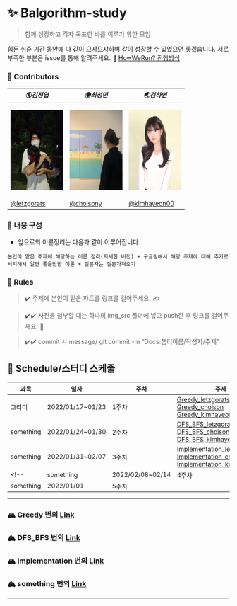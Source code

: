 # ✨ Balgorithm-study

> 함께 성장하고 각자 목표한 바를 이루기 위한 모임

힘든 취준 기간 동안에 다 같이 으샤으샤하며 같이 성장할 수 있었으면 좋겠습니다. 서로 부족한 부분은 issue를 통해 알려주세요. 🙂
[HowWeRun? 진행방식](info/README.md)

### 💫 Contributors

| **_🌎김정엽_**                                                                              | **_🌍최성민_**                                     | **_🌏김하연_**                                                                              
| ------------------------------------------------------------------------------------------- | -------------------------------------------------- | ------------------------------------------------------------------------------------------- | 
| <p align="center"><img src="img/letzgorats_imozi.jpg" height="180" width="120" align-item="center"></p> |  <p align="center"><img src="img/sungmin.jpg" height="180" width="120" align-item="center"></p>                                                  | <p align="center"><img src="img/kimhayeon00_imoz.jpg" height="180" width="120" align-item="center"></p> | <p align="center"><img src="img/hhj.jpg" height="120" width="120" align-item="center"></p> |
| [@letzgorats](https://github.com/letzgorats)                                            | [@choisony](https://github.com/choisony) | [@kimhayeon00](https://github.com/kimhayeon00)                                              | 


### 📣 내용 구성

- 앞으로의 이론정리는 다음과 같이 이루어집니다.

```본인이 맡은 주제에 해당하는 이론 정리(자세한 버전) + 구글링해서 해당 주제에 대해 추가로 서치해서 알면 좋을만한 이론 + 질문자는 질문가져오기 ```


### 👊 Rules

> ✔️ 주제에 본인이 맡은 파트를 링크를 걸어주세요. ✍️

> ✔️✔️ 사진을 첨부할 때는 하나의 img_src 폴더에 넣고 push한 후 링크를 걸어주세요. 🧚

> ✔️✔️ commit 시 message/ git commit -m “Docs:챕터이름/작성자/주제”



## 👊 Schedule/스터디 스케줄

| **과목** | **일자** | **주차** | **주제**|
| ------------- | ---------- | -------- | ---------------------------------------------------------------------------------------------------------------------------------------| 
| 그리디    | 2022/01/17~01/23 | 1주차    | [Greedy_letzgorats](https://github.com/Balgorithm/letzgorats/blob/main/Greedy/Greedy.md)<br>[Greedy_choison](https://github.com/Balgorithm/choison/blob/main/Greedy/Greedy.md)<br> [Greedy_kimhayeon00](https://github.com/Balgorithm/kimhayeon/blob/main/Greedy/Greedy.md)<br>|
|something | 2022/01/24~01/30 | 2주차 | [DFS_BFS_letzgorats](letzgorats/DFS_BFS/DFS_BFS.md)<br>[DFS_BFS_choison](choison/DFS_BFS/DFS_BFS.md)<br>[DFS_BFS_kimhayeon00](kimhayeon00/DFS_BFS/DFS_BFS.md)<br>|
| something      | 2022/01/31~02/07 | 3주차   | [Implementation_letzgorats](letzgorats/Implementation/Implementation.md)<br>[Implementation_choison](choison//Implementation/Implementation.md)<br>[Implementation_kimhayeon00](kimhayeon00/Implementation/Implementation.md)<br>|
<!-- | something      | 2022/02/08~02/14 | 4주차   ||
| something  | 2022/01/01 | 5주차   ||  -->


---

### 🏔 Greedy 번외 [Link](Greedy)

### 🏔 DFS_BFS 번외 [Link](DFS_BFS)

### 🏔 Implementation 번외 [Link](Implementation)

### 🏔 something 번외 [Link](something)

---
